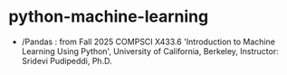 # python-machine-learning

- /Pandas : from Fall 2025 COMPSCI X433.6 'Introduction to Machine Learning Using Python',  University of California, Berkeley, Instructor: Sridevi Pudipeddi, Ph.D. 
